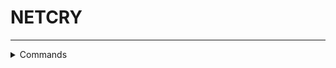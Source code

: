 # NETCRY

---

<details>
<summary>Commands</summary>
<img src="https://r2.e-z.host/20aca75f-b614-4a0a-af4a-a562b0905973/e0jswi5d.png" alt="Screenshot of commands">
</details>
